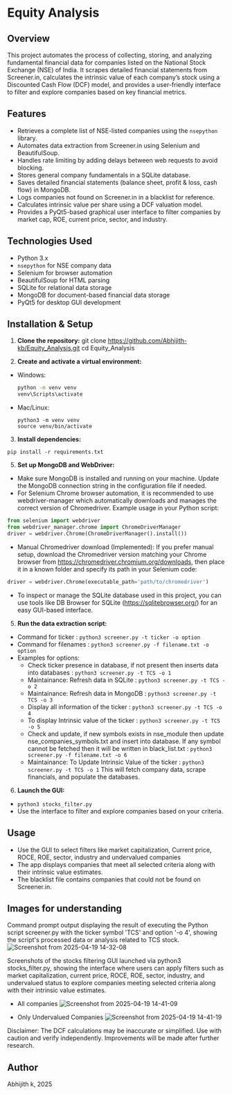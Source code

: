 # Equity Analysis

## Overview
This project automates the process of collecting, storing, and analyzing fundamental financial data for companies listed on the National Stock Exchange (NSE) of India. It scrapes detailed financial statements from Screener.in, calculates the intrinsic value of each company’s stock using a Discounted Cash Flow (DCF) model, and provides a user-friendly interface to filter and explore companies based on key financial metrics.

## Features
- Retrieves a complete list of NSE-listed companies using the `nsepython` library.
- Automates data extraction from Screener.in using Selenium and BeautifulSoup.
- Handles rate limiting by adding delays between web requests to avoid blocking.
- Stores general company fundamentals in a SQLite database.
- Saves detailed financial statements (balance sheet, profit & loss, cash flow) in MongoDB.
- Logs companies not found on Screener.in in a blacklist for reference.
- Calculates intrinsic value per share using a DCF valuation model.
- Provides a PyQt5-based graphical user interface to filter companies by market cap, ROE, current price, sector, and industry.

## Technologies Used
- Python 3.x
- `nsepython` for NSE company data
- Selenium for browser automation
- BeautifulSoup for HTML parsing
- SQLite for relational data storage
- MongoDB for document-based financial data storage
- PyQt5 for desktop GUI development

## Installation & Setup
1. **Clone the repository:**
  git clone https://github.com/Abhijith-kb/Equity_Analysis.git
  cd Equity_Analysis

2. **Create and activate a virtual environment:**
- Windows:
  ```bash
  python -m venv venv
  venv\Scripts\activate
  ```
- Mac/Linux:
  ```
  python3 -m venv venv
  source venv/bin/activate
  ```

3. **Install dependencies:**
  ```
  pip install -r requirements.txt
  ```

5. **Set up MongoDB and WebDriver:**
- Make sure MongoDB is installed and running on your machine. Update the MongoDB connection string in the configuration file if needed.
- For Selenium Chrome browser automation, it is recommended to use webdriver-manager which automatically downloads and manages the correct version of Chromedriver.
Example usage in your Python script:
```python
from selenium import webdriver
from webdriver_manager.chrome import ChromeDriverManager
driver = webdriver.Chrome(ChromeDriverManager().install())
```

- Manual Chromedriver download (Implemented):
If you prefer manual setup, download the Chromedriver version matching your Chrome browser from https://chromedriver.chromium.org/downloads, then place it in a known folder and specify its path in your Selenium code:
```python
driver = webdriver.Chrome(executable_path='path/to/chromedriver')
```
- To inspect or manage the SQLite database used in this project, you can use tools like DB Browser for SQLite (https://sqlitebrowser.org/) for an easy GUI-based interface.


5. **Run the data extraction script:**
- Command for ticker : ```python3 screener.py -t ticker -o option```
- Command for filenames : ```python3 screener.py -f filename.txt -o option```
- Examples for options:
  - Check ticker presence in database, if not present then inserts data into databases : ```python3 screener.py -t TCS -o 1```
  - Maintainance: Refresh data in SQLite : ```python3 screener.py -t TCS -o 2```
  - Maintainance: Refresh data in MongoDB : ```python3 screener.py -t TCS -o 3```
  - Display all information of the ticker : ```python3 screener.py -t TCS -o 4```
  - To display Intrinsic value of the ticker : ```python3 screener.py -t TCS -o 5```
  - Check and update, if new symbols exists in nse_module then update nse_companies_symbols.txt and insert into database. If any symbol cannot be fetched then it will be written in black_list.txt : ```python3 screener.py -f filename.txt -o 6```
  - Maintainance: To Update Intrinsic Value of the ticker : ```python3 screener.py -t TCS -o 1```
    This will fetch company data, scrape financials, and populate the databases.

6. **Launch the GUI:**
- ```python3 stocks_filter.py```
- Use the interface to filter and explore companies based on your criteria.

## Usage
- Use the GUI to select filters like market capitalization, Current price, ROCE, ROE, sector, industry and undervalued companies
- The app displays companies that meet all selected criteria along with their intrinsic value estimates.
- The blacklist file contains companies that could not be found on Screener.in.

## Images for understanding
Command prompt output displaying the result of executing the Python script screener.py with the ticker symbol 'TCS' and option '-o 4', showing the script's processed data or analysis related to TCS stock.
![Screenshot from 2025-04-19 14-32-08](https://github.com/user-attachments/assets/541047f3-e03e-4401-92a8-d4979f5796bb)

Screenshots of the stocks filtering GUI launched via python3 stocks_filter.py, showing the interface where users can apply filters such as market capitalization, current price, ROCE, ROE, sector, industry, and undervalued status to explore companies meeting selected criteria along with their intrinsic value estimates.
- All companies
![Screenshot from 2025-04-19 14-41-09](https://github.com/user-attachments/assets/373b95cf-6bf1-4105-a249-36ee51a7d415)

- Only Undervalued Companies
![Screenshot from 2025-04-19 14-41-19](https://github.com/user-attachments/assets/dfc3cc42-24bd-4781-8c65-e77fe4df3f36)

Disclaimer:
The DCF calculations may be inaccurate or simplified. Use with caution and verify independently. Improvements will be made after further research.

## Author
Abhijith k, 2025
